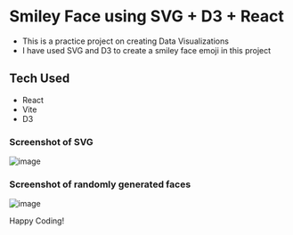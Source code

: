 # Smiley Face using SVG + D3 + React

- This is a practice project on creating Data Visualizations
- I have used SVG and D3 to create a smiley face emoji in this project

## Tech Used

- React
- Vite
- D3

### Screenshot of SVG 

![image](https://github.com/Shanmukh459/Smiley-face/assets/52078988/dc37a9a5-624b-4d8b-b7a1-9cc9147df04b)

### Screenshot of randomly generated faces

![image](https://github.com/Shanmukh459/Smiley-face/assets/52078988/ddfb4533-18b6-4542-b17c-efb10a7dfe2c)


Happy Coding!
